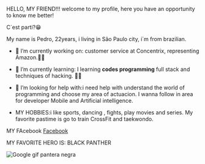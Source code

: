 HELLO, MY FRIEND!!!
welcome to my profile, here you have an opportunity to know me better!

C´est parti?:grin:

My name is Pedro, 22years, i living in São Paulo city, i´m from brazilian.


- 🔭 I’m currently working on: customer service at Concentrix, representing Amazon.:man_astronaut:
- 🌱 I’m currently learning: I learning **codes programming** full stack and techniques of hacking. :man_technologist:	
- 🤔 I’m looking for help with:i need help with understand the world of programming and choose my area of actuacion. I wanna follow in area for developer Mobile and Artificial intelligence.
  
- MY HOBBIES:i like sports, dancing , fights, play movies and series. My favorite pastime is go to train CrossFit and taekwondo.

MY FAcebook
[Facebook](https://www.facebook.com/)

MY FAVORITE HERO IS: BLACK PANTHER


![Google gif pantera negra](https://media.tenor.com/f-I2AQ7iIaoAAAAd/black-panther.gif)


